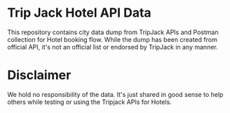 # Trip Jack Hotel API Data
This repository contains city data dump from TripJack APIs and Postman collection for Hotel booking flow. While the dump has been created from official API, it's not an official list or endorsed by TripJack in any manner.

# Disclaimer
We hold no responsibility of the data. It's just shared in good sense to help others while testing or using the Tripjack APIs for Hotels.
